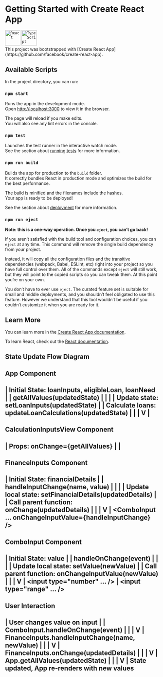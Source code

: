 # Getting Started with Create React App

<div >
	<code><img width="50" src="https://user-images.githubusercontent.com/25181517/183897015-94a058a6-b86e-4e42-a37f-bf92061753e5.png" alt="React" title="React"/></code>
	<code><img width="50" src="https://user-images.githubusercontent.com/25181517/183890598-19a0ac2d-e88a-4005-a8df-1ee36782fde1.png" alt="TypeScript" title="TypeScript"/></code>
</div>
This project was bootstrapped with [Create React App](https://github.com/facebook/create-react-app).

## Available Scripts

In the project directory, you can run:

### `npm start`

Runs the app in the development mode.\
Open [http://localhost:3000](http://localhost:3000) to view it in the browser.

The page will reload if you make edits.\
You will also see any lint errors in the console.

### `npm test`

Launches the test runner in the interactive watch mode.\
See the section about [running tests](https://facebook.github.io/create-react-app/docs/running-tests) for more information.

### `npm run build`

Builds the app for production to the `build` folder.\
It correctly bundles React in production mode and optimizes the build for the best performance.

The build is minified and the filenames include the hashes.\
Your app is ready to be deployed!

See the section about [deployment](https://facebook.github.io/create-react-app/docs/deployment) for more information.

### `npm run eject`

**Note: this is a one-way operation. Once you `eject`, you can’t go back!**

If you aren’t satisfied with the build tool and configuration choices, you can `eject` at any time. This command will remove the single build dependency from your project.

Instead, it will copy all the configuration files and the transitive dependencies (webpack, Babel, ESLint, etc) right into your project so you have full control over them. All of the commands except `eject` will still work, but they will point to the copied scripts so you can tweak them. At this point you’re on your own.

You don’t have to ever use `eject`. The curated feature set is suitable for small and middle deployments, and you shouldn’t feel obligated to use this feature. However we understand that this tool wouldn’t be useful if you couldn’t customize it when you are ready for it.

## Learn More

You can learn more in the [Create React App documentation](https://facebook.github.io/create-react-app/docs/getting-started).

To learn React, check out the [React documentation](https://reactjs.org/).

## State Update Flow Diagram

App Component
---------------
| Initial State: loanInputs, eligibleLoan, loanNeed
| 
| getAllValues(updatedState)
|  |
|  | Update state: setLoanInputs(updatedState)
|  | Calculate loans: updateLoanCalculations(updatedState)
|  |
|  V
| <CalculationInputsView onChange={getAllValues} />
---------------

CalculationInputsView Component
-------------------------------
| Props: onChange={getAllValues}
| 
| <FinanceInputs onChange={onChange} />
-------------------------------

FinanceInputs Component
-------------------------------
| Initial State: financialDetails
| 
| handleInputChange(name, value)
|  |
|  | Update local state: setFinancialDetails(updatedDetails)
|  | Call parent function: onChange(updatedDetails)
|  |
|  V
| <ComboInput ... onChangeInputValue={handleInputChange} />
-------------------------------

ComboInput Component
-------------------------------
| Initial State: value
| 
| handleOnChange(event)
|  |
|  | Update local state: setValue(newValue)
|  | Call parent function: onChangeInputValue(newValue)
|  |
|  V
| <input type="number" ... />
| <input type="range" ... />
-------------------------------

User Interaction
-------------------------------
| User changes value on input
| 
| ComboInput.handleOnChange(event)
|  |
|  V
| FinanceInputs.handleInputChange(name, newValue)
|  |
|  V
| FinanceInputs.onChange(updatedDetails)
|  |
|  V
| App.getAllValues(updatedState)
|  |
|  V
| State updated, App re-renders with new values
-------------------------------
